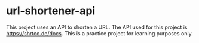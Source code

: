 # url-shortener-api

This project uses an API to shorten a URL. The API used for this project is https://shrtco.de/docs. This is a practice project for learning purposes only.
